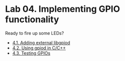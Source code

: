 # Lab 04. Implementing GPIO functionality

Ready to fire up some LEDs?

- [4.1. Adding external libgpiod](./01-extern-libgpiod.md)
- [4.2. Using gpiod in C/C++](./02-use-gpiod.md)
- [4.3. Testing GPIOs](./03-testing-gpios.md)


